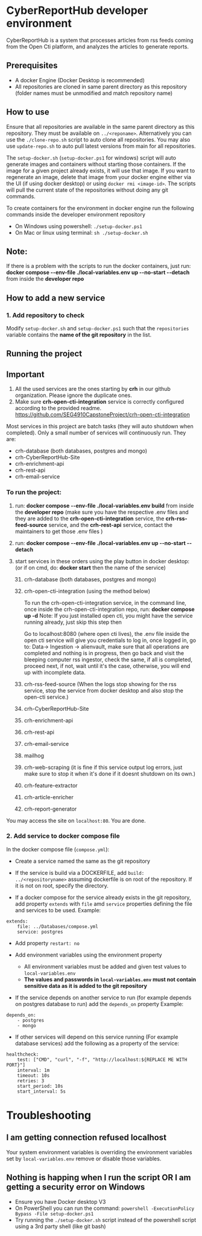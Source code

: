 # CyberReportHub developer environment

CyberReportHub is a system that processes articles from rss feeds coming from the Open Cti platform,  and analyzes the articles to generate reports.

## Prerequisites
- A docker Engine (Docker Desktop is recommended)
- All repositories are cloned in same parent directory as this repository (folder names must be unmodified and match repository name)

## How to use
Ensure that all repositories are available in the same parent directory as this repository. They must be available on `../<reponame>`. Alternatively you can use the `./clone-repo.sh` script to auto clone all repositories.
You may also use `update-repo.sh` to auto pull latest versions from main for all repositories. 

The `setup-docker.sh` (`setup-docker.ps1` for windows) script will auto generate images and containers without starting those containers. If the image for a given project already exists, it will use that image. If you want to regenerate an
image, delete that image from your docker engine either via the UI (if using docker desktop) or using `docker rmi <image-id>`. The scripts will pull the current state of the repositories without doing any git commands.

To create containers for the environment in docker engine run the following commands inside the developer environment repository
- On Windows using powershell: `./setup-docker.ps1`
- On Mac or linux using terminal: `sh ./setup-docker.sh`

## Note: 
If there is a problem with the scripts to run the docker containers, just run: 	**docker compose --env-file ./local-variables.env up --no-start --detach** 
from inside the **developer repo** 

## How to add a new service
### 1. Add repository to check
Modify `setup-docker.sh` and `setup-docker.ps1` such that the `repositories` variable contains the **name of the git repository** in the list. 

## Running the project

## Important
1. All the used services are the ones starting by **crh** in our github organization. Please ignore the duplicate ones.
2. Make sure **crh-open-cti-integration** service is correctly configured according to the provided readme. https://github.com/SEG4910CapstoneProject/crh-open-cti-integration

Most services in this project are batch tasks (they will auto shutdown when completed). Only a small number of services will continuously run. They are:

- crh-database (both databases, postgres and mongo)
- crh-CyberReportHub-Site
- crh-enrichment-api
- crh-rest-api
- crh-email-service

### To run the project:

1. run: **docker compose --env-file ./local-variables.env build** from inside the **developer repo** (make sure you have the respective .env files and they are added to the **crh-open-cti-integration** service, the **crh-rss-feed-source** service, and the **crh-rest-api** service, contact the maintainers to get those .env files )

2. run: **docker compose --env-file ./local-variables.env up --no-start --detach**

3. start services in these orders using the play button in docker desktop: (or if on cmd,  do: **docker start** then the name of the service)

    31. crh-database (both databases, postgres and mongo)
    32. crh-open-cti-integration (using the method below)

        To run the crh-open-cti-integration service, in the command line, once inside the crh-open-cti-integration repo, run: **docker compose up -d**
        Note: If you just installed open cti, you might have the service running already, just skip this step then

        Go to localhost:8080 (where open cti lives), the .env file inside the open cti service will give you credentials to log in, once logged in, go to: Data-> Ingestion -> alienvault, make sure that all operations are completed and nothing is in progress, then go back and visit the bleeping computer rss ingestor, check the same, if all is completed, proceed next, if not, wait until it's the case, otherwise, you will end up with incomplete data.

    33. crh-rss-feed-source (When the logs stop showing for the rss service, stop the service from docker desktop and also stop the open-cti service.)

    34. crh-CyberReportHub-Site
    35. crh-enrichment-api
    36. crh-rest-api
    37. crh-email-service
    38. mailhog
    39. crh-web-scraping (it is fine if this service output log errors, just make sure to stop it when it's done if it doesnt shutdown on its own.)
    40. crh-feature-extractor
    41. crh-article-enricher
    42. crh-report-generator

You may access the site on `localhost:80`. You are done. 

### 2. Add service to docker compose file

In the docker compose file (`compose.yml`):
- Create a service named the same as the git repository
- If the service is build via a DOCKERFILE, add `build: ../<repositoryname>` assuming dockerfile is on root of the repository. If it is not on root, specify the directory.

- If a docker compose for the service already exists in the git repository, add property `extends` with `file` amd `service` properties defining the file and services to be used.
Example:
```
extends:
    file: ../Databases/compose.yml
    service: postgres
```

- Add property `restart: no`
- Add environment variables using the environment property
  - All environment variables must be added and given test values to `local-variables.env`
  - **The values and passwords in `local-variables.env` must not contain sensitive data as it is added to the git repository**

- If the service depends on another service to run (for example depends on postgres database to run) add the `depends_on` property
Example:
```
depends_on:
    - postgres
    - mongo
```

- If other services will depend on this service running (For example database services) add the following as a property of the service: 
```
healthcheck:
    test: ["CMD", "curl", "-f", "http://localhost:${REPLACE ME WITH PORT}"]
    interval: 1m
    timeout: 10s
    retries: 3
    start_period: 10s
    start_interval: 5s
```

# Troubleshooting

## I am getting connection refused localhost

Your system environment variables is overriding the environment variables set by `local-variables.env` remove or disable those variables.

## Nothing is happing when I run the script OR I am getting a security error on Windows

- Ensure you have Docker desktop V3
- On PowerShell you can run the command: `powershell -ExecutionPolicy Bypass -File setup-docker.ps1`
- Try running the `./setup-docker.sh` script instead of the powershell script using a 3rd party shell (like git bash)
